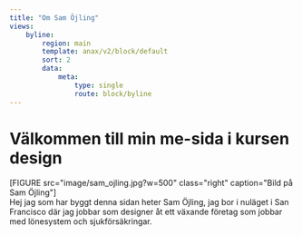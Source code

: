 ```yaml
---
title: "Om Sam Öjling"
views:
    byline:
        region: main
        template: anax/v2/block/default
        sort: 2
        data:
            meta: 
                type: single
                route: block/byline
---
```

Välkommen till min me-sida i kursen design
=========================

<section class="intro">
    <div class="intro-img">
        [FIGURE src="image/sam_ojling.jpg?w=500" class="right" caption="Bild på Sam Öjling"]
    </div>
    <div class="intro-text">
        Hej jag som har byggt denna sidan heter Sam Öjling, jag bor i nuläget i San Francisco där jag jobbar som designer åt ett växande företag som jobbar med lönesystem och sjukförsäkringar. 
    <p>
    </div>
</section>